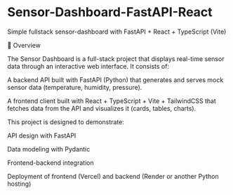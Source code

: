 # Sensor-Dashboard-FastAPI-React
Simple fullstack sensor-dashboard with FastAPI + React + TypeScript (Vite)

📌 Overview

The Sensor Dashboard is a full-stack project that displays real-time sensor data through an interactive web interface. It consists of:

A backend API built with FastAPI (Python) that generates and serves mock sensor data (temperature, humidity, pressure).

A frontend client built with React + TypeScript + Vite + TailwindCSS that fetches data from the API and visualizes it (cards, tables, charts).

This project is designed to demonstrate:

API design with FastAPI

Data modeling with Pydantic

Frontend-backend integration

Deployment of frontend (Vercel) and backend (Render or another Python hosting)